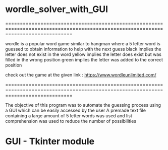 # wordle_solver_with_GUI

===================================================================================================================================

wordle is a popular word game similar to hangman where a 5 letter word is guessed to obtain information to help with the next guess
black implies the letter does not exist in the word
yellow implies the letter does exist but was filled in the wrong position
green implies the letter was added to the correct position

check out the game at the given link : https://www.wordleunlimited.com/

===================================================================================================================================

The objective of this program was to automate the guessing process using a GUI which can be easily accessed by the user
A premade text file containing a large amount of 5 letter words was used and list comprehension was used to reduce the number of possibilities

GUI - Tkinter module
===================================================================================================================================
